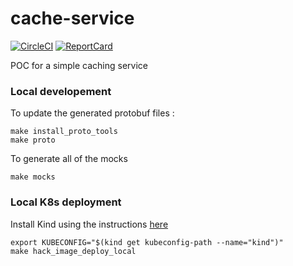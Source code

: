 # cache-service

[![CircleCI](https://circleci.com/gh/mdevilliers/cache-service.svg?style=svg)](https://circleci.com/gh/mdevilliers/cache-service)
[![ReportCard](https://goreportcard.com/badge/github.com/mdevilliers/cache-service)](https://goreportcard.com/report/github.com/mdevilliers/cache-service)

POC for a simple caching service

### Local developement

To update the generated protobuf files :

```
make install_proto_tools
make proto
```

To generate all of the mocks

```
make mocks
```

### Local K8s deployment

Install Kind using the instructions [here](/hack/kind)

```
export KUBECONFIG="$(kind get kubeconfig-path --name="kind")"
make hack_image_deploy_local
```


